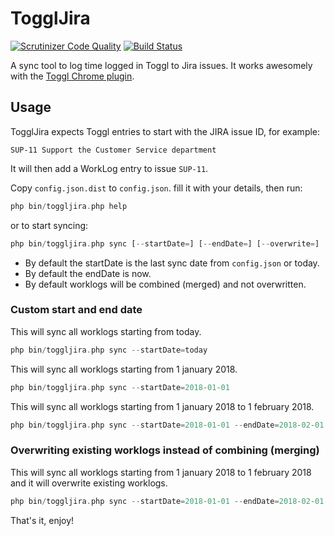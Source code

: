 # TogglJira
[![Scrutinizer Code Quality](https://scrutinizer-ci.com/g/AxaliaN/toggl-jira/badges/quality-score.png?b=master&s=137d085991ab18ad858c2f53453ac59c7583119d)](https://scrutinizer-ci.com/g/AxaliaN/toggl-jira/?branch=master) [![Build Status](https://scrutinizer-ci.com/g/AxaliaN/toggl-jira/badges/build.png?b=master&s=beb29a34630a5553814cba3c0af960a2920e0b63)](https://scrutinizer-ci.com/g/AxaliaN/toggl-jira/build-status/master)

A sync tool to log time logged in Toggl to Jira issues. It works awesomely with the [Toggl Chrome plugin](https://chrome.google.com/webstore/detail/toggl-button-productivity/oejgccbfbmkkpaidnkphaiaecficdnfn).

## Usage

TogglJira expects Toggl entries to start with the JIRA issue ID, for example: 

`SUP-11 Support the Customer Service department`

It will then add a WorkLog entry to issue `SUP-11`.

Copy `config.json.dist` to `config.json`. fill it with your details, then run:

```php
php bin/toggljira.php help
```

or to start syncing:
```php
php bin/toggljira.php sync [--startDate=] [--endDate=] [--overwrite=] 
```

* By default the startDate is the last sync date from `config.json` or today.
* By default the endDate is now.
* By default worklogs will be combined (merged) and not overwritten.

### Custom start and end date

This will sync all worklogs starting from today.
```php
php bin/toggljira.php sync --startDate=today
```

This will sync all worklogs starting from 1 january 2018.
```php
php bin/toggljira.php sync --startDate=2018-01-01
```

This will sync all worklogs starting from 1 january 2018 to 1 february 2018.
```php
php bin/toggljira.php sync --startDate=2018-01-01 --endDate=2018-02-01
```

### Overwriting existing worklogs instead of combining (merging)

This will sync all worklogs starting from 1 january 2018 to 1 february 2018 and it will overwrite existing worklogs.
```php 
php bin/toggljira.php sync --startDate=2018-01-01 --endDate=2018-02-01 --overwrite=true
```

That's it, enjoy!

